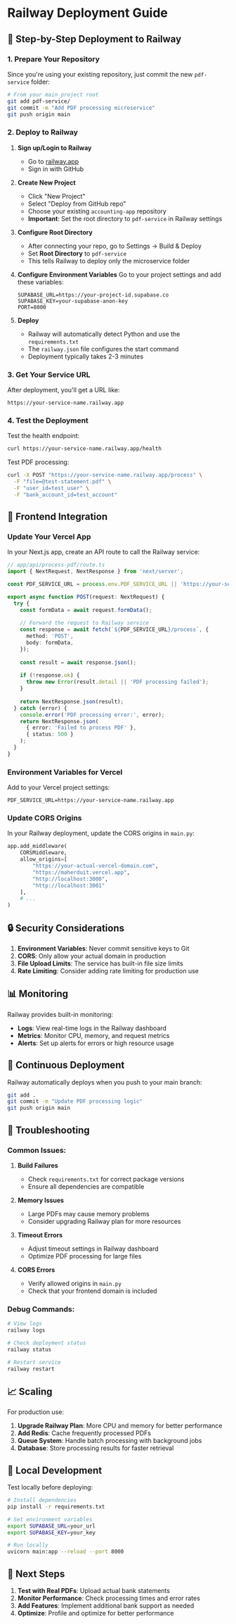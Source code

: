 # Railway Deployment Guide

## 🚀 Step-by-Step Deployment to Railway

### 1. Prepare Your Repository

Since you're using your existing repository, just commit the new `pdf-service` folder:

```bash
# From your main project root
git add pdf-service/
git commit -m "Add PDF processing microservice"
git push origin main
```

### 2. Deploy to Railway

1. **Sign up/Login to Railway**
   - Go to [railway.app](https://railway.app)
   - Sign in with GitHub

2. **Create New Project**
   - Click "New Project"
   - Select "Deploy from GitHub repo"
   - Choose your existing `accounting-app` repository
   - **Important**: Set the root directory to `pdf-service` in Railway settings

3. **Configure Root Directory**
   - After connecting your repo, go to Settings → Build & Deploy
   - Set **Root Directory** to `pdf-service`
   - This tells Railway to deploy only the microservice folder

4. **Configure Environment Variables**
   Go to your project settings and add these variables:
   ```
   SUPABASE_URL=https://your-project-id.supabase.co
   SUPABASE_KEY=your-supabase-anon-key
   PORT=8000
   ```

5. **Deploy**
   - Railway will automatically detect Python and use the `requirements.txt`
   - The `railway.json` file configures the start command
   - Deployment typically takes 2-3 minutes

### 3. Get Your Service URL

After deployment, you'll get a URL like:
```
https://your-service-name.railway.app
```

### 4. Test the Deployment

Test the health endpoint:
```bash
curl https://your-service-name.railway.app/health
```

Test PDF processing:
```bash
curl -X POST "https://your-service-name.railway.app/process" \
  -F "file=@test-statement.pdf" \
  -F "user_id=test_user" \
  -F "bank_account_id=test_account"
```

## 🔧 Frontend Integration

### Update Your Vercel App

In your Next.js app, create an API route to call the Railway service:

```typescript
// app/api/process-pdf/route.ts
import { NextRequest, NextResponse } from 'next/server';

const PDF_SERVICE_URL = process.env.PDF_SERVICE_URL || 'https://your-service-name.railway.app';

export async function POST(request: NextRequest) {
  try {
    const formData = await request.formData();
    
    // Forward the request to Railway service
    const response = await fetch(`${PDF_SERVICE_URL}/process`, {
      method: 'POST',
      body: formData,
    });
    
    const result = await response.json();
    
    if (!response.ok) {
      throw new Error(result.detail || 'PDF processing failed');
    }
    
    return NextResponse.json(result);
  } catch (error) {
    console.error('PDF processing error:', error);
    return NextResponse.json(
      { error: 'Failed to process PDF' },
      { status: 500 }
    );
  }
}
```

### Environment Variables for Vercel

Add to your Vercel project settings:
```
PDF_SERVICE_URL=https://your-service-name.railway.app
```

### Update CORS Origins

In your Railway deployment, update the CORS origins in `main.py`:
```python
app.add_middleware(
    CORSMiddleware,
    allow_origins=[
        "https://your-actual-vercel-domain.com",
        "https://maherduit.vercel.app",
        "http://localhost:3000",
        "http://localhost:3001"
    ],
    # ...
)
```

## 🔒 Security Considerations

1. **Environment Variables**: Never commit sensitive keys to Git
2. **CORS**: Only allow your actual domain in production
3. **File Upload Limits**: The service has built-in file size limits
4. **Rate Limiting**: Consider adding rate limiting for production use

## 📊 Monitoring

Railway provides built-in monitoring:
- **Logs**: View real-time logs in the Railway dashboard
- **Metrics**: Monitor CPU, memory, and request metrics
- **Alerts**: Set up alerts for errors or high resource usage

## 🔄 Continuous Deployment

Railway automatically deploys when you push to your main branch:
```bash
git add .
git commit -m "Update PDF processing logic"
git push origin main
```

## 🐛 Troubleshooting

### Common Issues:

1. **Build Failures**
   - Check `requirements.txt` for correct package versions
   - Ensure all dependencies are compatible

2. **Memory Issues**
   - Large PDFs may cause memory problems
   - Consider upgrading Railway plan for more resources

3. **Timeout Errors**
   - Adjust timeout settings in Railway dashboard
   - Optimize PDF processing for large files

4. **CORS Errors**
   - Verify allowed origins in `main.py`
   - Check that your frontend domain is included

### Debug Commands:

```bash
# View logs
railway logs

# Check deployment status
railway status

# Restart service
railway restart
```

## 📈 Scaling

For production use:
1. **Upgrade Railway Plan**: More CPU and memory for better performance
2. **Add Redis**: Cache frequently processed PDFs
3. **Queue System**: Handle batch processing with background jobs
4. **Database**: Store processing results for faster retrieval

## 🔧 Local Development

Test locally before deploying:
```bash
# Install dependencies
pip install -r requirements.txt

# Set environment variables
export SUPABASE_URL=your_url
export SUPABASE_KEY=your_key

# Run locally
uvicorn main:app --reload --port 8000
```

## 📝 Next Steps

1. **Test with Real PDFs**: Upload actual bank statements
2. **Monitor Performance**: Check processing times and error rates
3. **Add Features**: Implement additional bank support as needed
4. **Optimize**: Profile and optimize for better performance